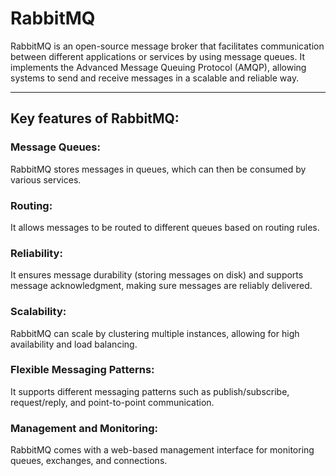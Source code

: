 # RabbitMQ 
RabbitMQ is an open-source message broker that facilitates communication between different applications or services by using message queues. It implements the Advanced Message Queuing Protocol (AMQP), allowing systems to send and receive messages in a scalable and reliable way.

---
## Key features of RabbitMQ:

### Message Queues: 
RabbitMQ stores messages in queues, which can then be consumed by various services.
### Routing: 
It allows messages to be routed to different queues based on routing rules.
### Reliability: 
It ensures message durability (storing messages on disk) and supports message acknowledgment, making sure messages are reliably delivered.
### Scalability: 
RabbitMQ can scale by clustering multiple instances, allowing for high availability and load balancing.
### Flexible Messaging Patterns: 
It supports different messaging patterns such as publish/subscribe, request/reply, and point-to-point communication.
### Management and Monitoring: 
RabbitMQ comes with a web-based management interface for monitoring queues, exchanges, and connections.